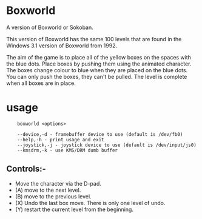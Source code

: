# Boxworld

A version of Boxworld or Sokoban.

This version of Boxworld has the same 100 levels that are found in the Windows 3.1 version of Boxworld from 1992.

The aim of the game is to place all of the yellow boxes on the spaces with the blue dots. Place boxes by pushing them using the animated character. The boxes change colour to blue when they are placed on the blue dots. You can only push the boxes, they can't be pulled. The level is complete when all boxes are in place.

# usage
        boxworld <options>

        --device,-d - framebuffer device to use (default is /dev/fb0)
        --help,-h - print usage and exit
        --joystick,-j - joystick device to use (default is /dev/input/js0)
        --kmsdrm,-k - use KMS/DRM dumb buffer

## Controls:-
- Move the character via the D-pad.
- (A) move to the next level.
- (B) move to the previous level.
- (X) Undo the last box move. There is only one level of undo.
- (Y) restart the current level from the beginning.

